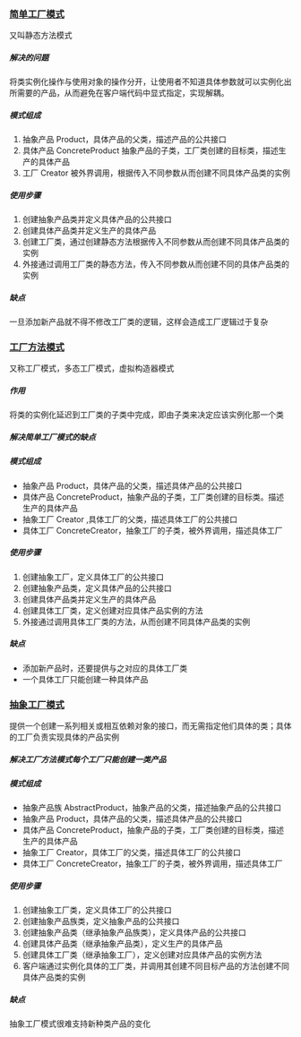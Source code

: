 ### [简单工厂模式](https://www.jianshu.com/p/e55fbddc071c)
又叫静态方法模式

##### 解决的问题
将类实例化操作与使用对象的操作分开，让使用者不知道具体参数就可以实例化出所需要的产品，从而避免在客户端代码中显式指定，实现解耦。

##### 模式组成
1. 抽象产品 Product，具体产品的父类，描述产品的公共接口
2. 具体产品 ConcreteProduct 抽象产品的子类，工厂类创建的目标类，描述生产的具体产品
3. 工厂 Creator 被外界调用，根据传入不同参数从而创建不同具体产品类的实例

##### 使用步骤
1. 创建抽象产品类并定义具体产品的公共接口
2. 创建具体产品类并定义生产的具体产品
3. 创建工厂类，通过创建静态方法根据传入不同参数从而创建不同具体产品类的实例
4. 外接通过调用工厂类的静态方法，传入不同参数从而创建不同的具体产品类的实例

##### 缺点
一旦添加新产品就不得不修改工厂类的逻辑，这样会造成工厂逻辑过于复杂


### [工厂方法模式](https://www.jianshu.com/p/d0c444275827)
又称工厂模式，多态工厂模式，虚拟构造器模式

##### 作用
将类的实例化延迟到工厂类的子类中完成，即由子类来决定应该实例化那一个类

##### 解决简单工厂模式的缺点

##### 模式组成
- 抽象产品 Product，具体产品的父类，描述具体产品的公共接口
- 具体产品 ConcreteProduct，抽象产品的子类，工厂类创建的目标类。描述生产的具体产品
- 抽象工厂 Creator ,具体工厂的父类，描述具体工厂的公共接口
- 具体工厂 ConcreteCreator，抽象工厂的子类，被外界调用，描述具体工厂

##### 使用步骤
1. 创建抽象工厂，定义具体工厂的公共接口
2. 创建抽象产品类，定义具体产品的公共接口
3. 创建具体产品类并定义生产的具体产品
4. 创建具体工厂类，定义创建对应具体产品实例的方法
5. 外接通过调用具体工厂类的方法，从而创建不同具体产品类的实例

##### 缺点
- 添加新产品时，还要提供与之对应的具体工厂类
- 一个具体工厂只能创建一种具体产品


### [抽象工厂模式](https://www.jianshu.com/p/7deb64f902db)
提供一个创建一系列相关或相互依赖对象的接口，而无需指定他们具体的类；具体的工厂负责实现具体的产品实例

##### 解决工厂方法模式每个工厂只能创建一类产品

##### 模式组成
- 抽象产品族 AbstractProduct，抽象产品的父类，描述抽象产品的公共接口
- 抽象产品 Product，具体产品的父类，描述具体产品的公共接口
- 具体产品 ConcreteProduct，抽象产品的子类，工厂类创建的目标类，描述生产的具体产品
- 抽象工厂 Creator，具体工厂的父类，描述具体工厂的公共接口
- 具体工厂 ConcreteCreator，抽象工厂的子类，被外界调用，描述具体工厂

##### 使用步骤
1. 创建抽象工厂类，定义具体工厂的公共接口
2. 创建抽象产品族类，定义抽象产品的公共接口
3. 创建抽象产品类（继承抽象产品族类），定义具体产品的公共接口
4. 创建具体产品类（继承抽象产品类），定义生产的具体产品
5. 创建具体工厂类（继承抽象工厂），定义创建对应具体产品的实例方法
6. 客户端通过实例化具体的工厂类，并调用其创建不同目标产品的方法创建不同具体产品类的实例

##### 缺点
抽象工厂模式很难支持新种类产品的变化